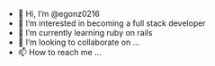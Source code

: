 - 👋 Hi, I’m @egonz0216
- 👀 I’m interested in becoming a full stack developer
- 🌱 I’m currently learning ruby on rails
- 💞️ I’m looking to collaborate on ...
- 📫 How to reach me ...

<!---
egonz0216/egonz0216 is a ✨ special ✨ repository because its `README.md` (this file) appears on your GitHub profile.
You can click the Preview link to take a look at your changes.
--->
